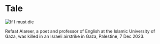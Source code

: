 # Tale
![If I must die](https://github.com/hebamuh68/Tale/assets/69214737/4aa6b33b-9c3c-4cd5-a905-809d9a7ee7ac)

Refaat Alareer, a poet and professor of English at the Islamic University of Gaza, was killed in an Israeli airstrike in Gaza, Palestine, 7 Dec 2023.
